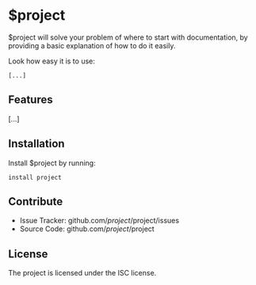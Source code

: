 $project
========

$project will solve your problem of where to start with documentation,
by providing a basic explanation of how to do it easily.

Look how easy it is to use:

	[...]

Features
--------

[...]

Installation
------------

Install $project by running:

    install project

Contribute
----------

- Issue Tracker: github.com/$project/$project/issues
- Source Code: github.com/$project/$project

License
-------

The project is licensed under the ISC license.
